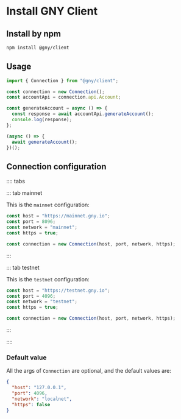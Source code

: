 # Install GNY Client

## Install by npm

```bash
npm install @gny/client
```

## Usage

```typescript
import { Connection } from "@gny/client";

const connection = new Connection();
const accountApi = connection.api.Account;

const generateAccount = async () => {
  const response = await accountApi.generateAccount();
  console.log(response);
};

(async () => {
  await generateAccount();
})();
```

## Connection configuration

:::: tabs

::: tab mainnet

This is the `mainnet` configuration:

```typescript
const host = "https://mainnet.gny.io";
const port = 8096;
const network = "mainnet";
const https = true;

const connection = new Connection(host, port, network, https);
```

:::

::: tab testnet

This is the `testnet` configuration:

```typescript
const host = "https://testnet.gny.io";
const port = 4096;
const network = "testnet";
const https = true;

const connection = new Connection(host, port, network, https);
```

:::

::::

### Default value

All the args of `Connection` are optional, and the default values are:

```json
{
  "host": "127.0.0.1",
  "port": 4096,
  "network": "localnet",
  "https": false
}
```
